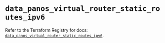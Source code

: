 # `data_panos_virtual_router_static_routes_ipv6`

Refer to the Terraform Registry for docs: [`data_panos_virtual_router_static_routes_ipv6`](https://registry.terraform.io/providers/paloaltonetworks/panos/2.0.5/docs/data-sources/virtual_router_static_routes_ipv6).
